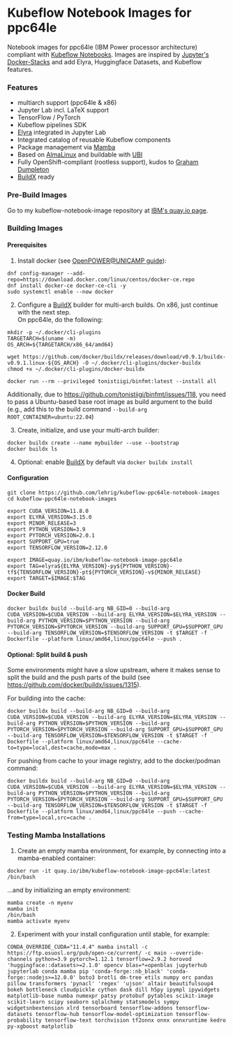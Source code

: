 # Kubeflow Notebook Images for ppc64le

Notebook images for ppc64le (IBM Power processor architecture) compliant with [Kubeflow Notebooks](https://www.kubeflow.org/docs/components/notebooks/).
Images are inspired by [Jupyter's Docker-Stacks](https://github.com/jupyter/docker-stacks) and add Elyra, Huggingface Datasets, and Kubeflow features.

### Features
- multiarch support (ppc64le & x86)
- Jupyter Lab incl. LaTeX support
- TensorFlow / PyTorch
- Kubeflow pipelines SDK
- [Elyra](https://github.com/elyra-ai/elyra) integrated in Jupyter Lab
- Integrated catalog of reusable Kubeflow components
- Package management via [Mamba](https://github.com/mamba-org/mamba)
- Based on [AlmaLinux](https://almalinux.org) and buildable with [UBI](https://developers.redhat.com/products/rhel/ubi)
- Fully OpenShift-compliant (rootless support), kudos to [Graham Dumpleton](https://www.openshift.com/blog/jupyter-on-openshift-part-6-running-as-an-assigned-user-id)
- [BuildX](https://docs.docker.com/build/buildx/) ready

### Pre-Build Images
Go to my kubeflow-notebook-image repository at [IBM's quay.io page](https://quay.io/repository/ibm/kubeflow-notebook-image-ppc64le?tab=tags).

### Building Images

#### Prerequisites
1. Install docker (see [OpenPOWER@UNICAMP guide](https://openpower.ic.unicamp.br/post/installing-docker-from-repository/)):
```
dnf config-manager --add-repo=https://download.docker.com/linux/centos/docker-ce.repo
dnf install docker-ce docker-ce-cli -y
sudo systemctl enable --now docker
```
2. Configure a [BuildX](https://docs.docker.com/build/buildx/) builder for multi-arch builds.
On x86, just continue with the next step.  
On ppc64le, do the following:
```
mkdir -p ~/.docker/cli-plugins
TARGETARCH=$(uname -m)
OS_ARCH=${TARGETARCH/x86_64/amd64}

wget https://github.com/docker/buildx/releases/download/v0.9.1/buildx-v0.9.1.linux-${OS_ARCH} -O ~/.docker/cli-plugins/docker-buildx
chmod +x ~/.docker/cli-plugins/docker-buildx 

docker run --rm --privileged tonistiigi/binfmt:latest --install all
```
Additionally, due to https://github.com/tonistiigi/binfmt/issues/118, you need to pass a Ubuntu-based base root image as build argument to the build (e.g., add this to the build command `--build-arg ROOT_CONTAINER=ubuntu:22.04`)

3. Create, initialize, and use your multi-arch builder:
```
docker buildx create --name mybuilder --use --bootstrap
docker buildx ls
``` 
4. Optional: enable [BuildX](https://docs.docker.com/build/buildx/) by default via `docker buildx install`

#### Configuration
```
git clone https://github.com/lehrig/kubeflow-ppc64le-notebook-images
cd kubeflow-ppc64le-notebook-images

export CUDA_VERSION=11.8.0
export ELYRA_VERSION=3.15.0
export MINOR_RELEASE=3
export PYTHON_VERSION=3.9
export PYTORCH_VERSION=2.0.1
export SUPPORT_GPU=true
export TENSORFLOW_VERSION=2.12.0

export IMAGE=quay.io/ibm/kubeflow-notebook-image-ppc64le
export TAG=elyra${ELYRA_VERSION}-py${PYTHON_VERSION}-tf${TENSORFLOW_VERSION}-pt${PYTORCH_VERSION}-v${MINOR_RELEASE}
export TARGET=$IMAGE:$TAG
```

#### Docker Build
```
docker buildx build --build-arg NB_GID=0 --build-arg CUDA_VERSION=$CUDA_VERSION --build-arg ELYRA_VERSION=$ELYRA_VERSION --build-arg PYTHON_VERSION=$PYTHON_VERSION --build-arg PYTORCH_VERSION=$PYTORCH_VERSION --build-arg SUPPORT_GPU=$SUPPORT_GPU --build-arg TENSORFLOW_VERSION=$TENSORFLOW_VERSION -t $TARGET -f Dockerfile --platform linux/amd64,linux/ppc64le --push .
```

#### Optional: Split build & push
Some environments might have a slow upstream, where it makes sense to split the build and the push parts of the build (see https://github.com/docker/buildx/issues/1315).

For building into the cache:
```
docker buildx build --build-arg NB_GID=0 --build-arg CUDA_VERSION=$CUDA_VERSION --build-arg ELYRA_VERSION=$ELYRA_VERSION --build-arg PYTHON_VERSION=$PYTHON_VERSION --build-arg PYTORCH_VERSION=$PYTORCH_VERSION --build-arg SUPPORT_GPU=$SUPPORT_GPU --build-arg TENSORFLOW_VERSION=$TENSORFLOW_VERSION -t $TARGET -f Dockerfile --platform linux/amd64,linux/ppc64le --cache-to=type=local,dest=cache,mode=max .
```

For pushing from cache to your image registry, add to the docker/podman command:
```
docker buildx build --build-arg NB_GID=0 --build-arg CUDA_VERSION=$CUDA_VERSION --build-arg ELYRA_VERSION=$ELYRA_VERSION --build-arg PYTHON_VERSION=$PYTHON_VERSION --build-arg PYTORCH_VERSION=$PYTORCH_VERSION --build-arg SUPPORT_GPU=$SUPPORT_GPU --build-arg TENSORFLOW_VERSION=$TENSORFLOW_VERSION -t $TARGET -f Dockerfile --platform linux/amd64,linux/ppc64le --push --cache-from=type=local,src=cache .
```

### Testing Mamba Installations
1. Create an empty mamba environment, for example, by connecting into a mamba-enabled container:
```
docker run -it quay.io/ibm/kubeflow-notebook-image-ppc64le:latest /bin/bash
```
...and by initializing an empty environment:
```
mamba create -n myenv
mamba init
/bin/bash
mamba activate myenv
```
2. Experiment with your install configuration until stable, for example:
```
CONDA_OVERRIDE_CUDA="11.4.4" mamba install -c https://ftp.osuosl.org/pub/open-ce/current/ -c main --override-channels python=3.9 pytorch=1.12.1 tensorflow=2.9.2 horovod 'huggingface::datasets>=2.1.0' opencv blas=*=openblas jupyterhub jupyterlab conda mamba pip 'conda-forge::nb_black' 'conda-forge::nodejs>=12.0.0' boto3 brotli dm-tree etils numpy orc pandas pillow transformers 'pynacl' 'regex' 'ujson' altair beautifulsoup4 bokeh bottleneck cloudpickle cython dask dill h5py ipympl ipywidgets matplotlib-base numba numexpr patsy protobuf pytables scikit-image scikit-learn scipy seaborn sqlalchemy statsmodels sympy widgetsnbextension xlrd tensorboard tensorflow-addons tensorflow-datasets tensorflow-hub tensorflow-model-optimization tensorflow-probability tensorflow-text torchvision tf2onnx onnx onnxruntime kedro py-xgboost matplotlib
```
